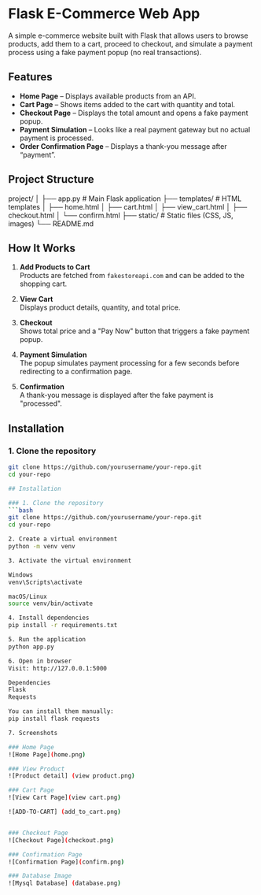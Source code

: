 # Flask E-Commerce Web App

A simple e-commerce website built with Flask that allows users to browse products, add them to a cart, proceed to checkout, and simulate a payment process using a fake payment popup (no real transactions).

## Features
- **Home Page** – Displays available products from an API.
- **Cart Page** – Shows items added to the cart with quantity and total.
- **Checkout Page** – Displays the total amount and opens a fake payment popup.
- **Payment Simulation** – Looks like a real payment gateway but no actual payment is processed.
- **Order Confirmation Page** – Displays a thank-you message after “payment”.

## Project Structure
project/
│
├── app.py # Main Flask application
├── templates/ # HTML templates
│ ├── home.html
│ ├── cart.html
│ ├── view_cart.html
│ ├── checkout.html
│ └── confirm.html
├── static/ # Static files (CSS, JS, images)
└── README.md



## How It Works
1. **Add Products to Cart**  
   Products are fetched from `fakestoreapi.com` and can be added to the shopping cart.

2. **View Cart**  
   Displays product details, quantity, and total price.

3. **Checkout**  
   Shows total price and a "Pay Now" button that triggers a fake payment popup.

4. **Payment Simulation**  
   The popup simulates payment processing for a few seconds before redirecting to a confirmation page.

5. **Confirmation**  
   A thank-you message is displayed after the fake payment is "processed".

## Installation

### 1. Clone the repository
```bash
git clone https://github.com/yourusername/your-repo.git
cd your-repo

## Installation

### 1. Clone the repository
```bash
git clone https://github.com/yourusername/your-repo.git
cd your-repo

2. Create a virtual environment
python -m venv venv

3. Activate the virtual environment

Windows
venv\Scripts\activate

macOS/Linux
source venv/bin/activate

4. Install dependencies
pip install -r requirements.txt

5. Run the application
python app.py

6. Open in browser
Visit: http://127.0.0.1:5000

Dependencies
Flask
Requests

You can install them manually:
pip install flask requests

7. Screenshots

### Home Page
![Home Page](home.png)

### View Product
![Product detail] (view product.png)

### Cart Page
![View Cart Page](view cart.png)

![ADD-TO-CART] (add_to_cart.png)


### Checkout Page
![Checkout Page](checkout.png)

### Confirmation Page
![Confirmation Page](confirm.png)

### Database Image 
![Mysql Database] (database.png)



